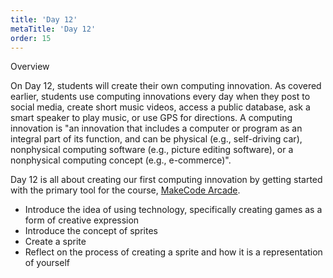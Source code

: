 ```yaml
---
title: 'Day 12'
metaTitle: 'Day 12'
order: 15
---
```


Overview

On Day 12, students will create their own computing innovation. As covered earlier, students use computing innovations every day when they post to social media, create short music videos, access a public database, ask a smart speaker to play music, or use GPS for directions. A computing innovation is "an innovation that includes a computer or program as an integral part of its function, and can be physical (e.g., self-driving car), nonphysical computing software (e.g., picture editing software), or a nonphysical computing concept (e.g., e-commerce)".

Day 12 is all about creating our first computing innovation by getting started with the primary tool for the course, [MakeCode Arcade](https://arcade.makecode.com). 

* Introduce the idea of using technology, specifically creating games as a form of creative expression
* Introduce the concept of sprites
* Create a sprite
* Reflect on the process of creating a sprite and how it is a representation of yourself
